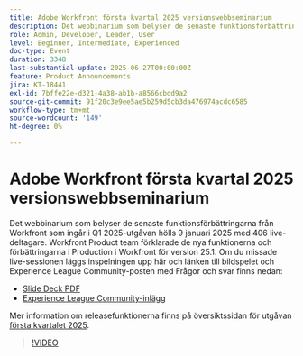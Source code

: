 ```yaml
---
title: Adobe Workfront första kvartal 2025 versionswebbseminarium
description: Det webbinarium som belyser de senaste funktionsförbättringarna från Workfront som ingår i Q1 2025-utgåvan hölls 9 januari 2025 med 406 live-deltagare. Workfront Product team förklarade de nya funktionerna och förbättringarna i Production i Workfront för version 25.1.
role: Admin, Developer, Leader, User
level: Beginner, Intermediate, Experienced
doc-type: Event
duration: 3348
last-substantial-update: 2025-06-27T00:00:00Z
feature: Product Announcements
jira: KT-18441
exl-id: 7bffe22e-d321-4a38-ab1b-a8566cbdd9a2
source-git-commit: 91f20c3e9ee5ae5b259d5cb3da476974acdc6585
workflow-type: tm+mt
source-wordcount: '149'
ht-degree: 0%

---
```


# Adobe Workfront första kvartal 2025 versionswebbseminarium

Det webbinarium som belyser de senaste funktionsförbättringarna från Workfront som ingår i Q1 2025-utgåvan hölls 9 januari 2025 med 406 live-deltagare. Workfront Product team förklarade de nya funktionerna och förbättringarna i Production i Workfront för version 25.1. Om du missade live-sessionen läggs inspelningen upp här och länken till bildspelet och Experience League Community-posten med Frågor och svar finns nedan:

* [Slide Deck PDF](https://cdn.experience.workfront.com/Training/Guides/Customer+Success+at+Scale/010925+-+25.1+First+Quarter+2025+Release+Webinar.pdf)
* [Experience League Community-inlägg](https://experienceleaguecommunities.adobe.com/t5/workfront-discussions/event-follow-up-adobe-workfront-first-quarter-2025-release/td-p/729761)

Mer information om releasefunktionerna finns på översiktssidan för utgåvan [första kvartalet 2025](https://experienceleague.adobe.com/en/docs/workfront/using/product-announcements/product-releases/release-25-q1/25-q1-release-overview#report-and-dashboard-enhancements).

>[!VIDEO](https://video.tv.adobe.com/v/3464380/?learn=on&enablevpops)
